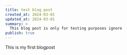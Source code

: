 ```yaml
---
title: test blog post
created_at: 2024-03-01
updated_at: 2024-03-01
summary: >
  This blog post is only for testing purposes ignore
publish: true
---
```


This is my first blogpost
